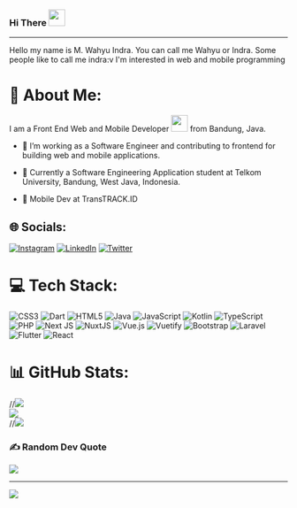 <!-- ### Hi there 👋 -->
### Hi There <img src="https://media.giphy.com/media/hvRJCLFzcasrR4ia7z/giphy.gif" width="30px"/>
---
Hello my name is M. Wahyu Indra. You can call me Wahyu or Indra. Some people like to call me indra:v I'm interested in web and mobile programming

# 💫 About Me:

I am a Front End Web and Mobile Developer <img src="https://media.giphy.com/media/WUlplcMpOCEmTGBtBW/giphy.gif" width="30"> from Bandung, Java.

- :telescope: I’m working as a Software Engineer and contributing to frontend for building web and mobile applications.

- :seedling: Currently a Software Engineering Application student at Telkom University, Bandung, West Java, Indonesia.

- :briefcase: Mobile Dev at TransTRACK.ID

## 🌐 Socials:
[![Instagram](https://img.shields.io/badge/Instagram-%23E4405F.svg?logo=Instagram&logoColor=white)](https://instagram.com/indrasz_) [![LinkedIn](https://img.shields.io/badge/LinkedIn-%230077B5.svg?logo=linkedin&logoColor=white)](https://linkedin.com/in/indrasz) [![Twitter](https://img.shields.io/badge/Twitter-%231DA1F2.svg?logo=Twitter&logoColor=white)](https://twitter.com/indrasz__) 

# 💻 Tech Stack:
![CSS3](https://img.shields.io/badge/css3-%231572B6.svg?style=plastic&logo=css3&logoColor=white) ![Dart](https://img.shields.io/badge/dart-%230175C2.svg?style=plastic&logo=dart&logoColor=white) ![HTML5](https://img.shields.io/badge/html5-%23E34F26.svg?style=plastic&logo=html5&logoColor=white) ![Java](https://img.shields.io/badge/java-%23ED8B00.svg?style=plastic&logo=java&logoColor=white) ![JavaScript](https://img.shields.io/badge/javascript-%23323330.svg?style=plastic&logo=javascript&logoColor=%23F7DF1E) ![Kotlin](https://img.shields.io/badge/kotlin-%230095D5.svg?style=plastic&logo=kotlin&logoColor=white) ![TypeScript](https://img.shields.io/badge/typescript-%23007ACC.svg?style=plastic&logo=typescript&logoColor=white) ![PHP](https://img.shields.io/badge/php-%23777BB4.svg?style=plastic&logo=php&logoColor=white) ![Next JS](https://img.shields.io/badge/Next-black?style=plastic&logo=next.js&logoColor=white) ![NuxtJS](https://img.shields.io/badge/Nuxt-black?style=plastic&logo=nuxt.js&logoColor=white) ![Vue.js](https://img.shields.io/badge/vuejs-%2335495e.svg?style=plastic&logo=vuedotjs&logoColor=%234FC08D) ![Vuetify](https://img.shields.io/badge/Vuetify-1867C0?style=plastic&logo=vuetify&logoColor=AEDDFF) ![Bootstrap](https://img.shields.io/badge/bootstrap-%23563D7C.svg?style=plastic&logo=bootstrap&logoColor=white) ![Laravel](https://img.shields.io/badge/laravel-%23FF2D20.svg?style=plastic&logo=laravel&logoColor=white) ![Flutter](https://img.shields.io/badge/Flutter-%2302569B.svg?style=plastic&logo=Flutter&logoColor=white) ![React](https://img.shields.io/badge/react-%2320232a.svg?style=plastic&logo=react&logoColor=%2361DAFB)
# 📊 GitHub Stats:
//![](https://github-readme-stats.vercel.app/api?username=indrasz&theme=tokyonight&hide_border=false&include_all_commits=true&count_private=true)<br/>
![](https://github-readme-streak-stats.herokuapp.com/?user=indrasz&theme=tokyonight&hide_border=false)<br/>
//![](https://github-readme-stats.vercel.app/api/top-langs/?username=indrasz&theme=tokyonight&hide_border=false&include_all_commits=true&count_private=true&layout=compact)

### ✍️ Random Dev Quote
![](https://quotes-github-readme.vercel.app/api?type=horizontal&theme=tokyonight)

---
[![](https://visitcount.itsvg.in/api?id=indrasz&icon=2&color=6)](https://visitcount.itsvg.in)
